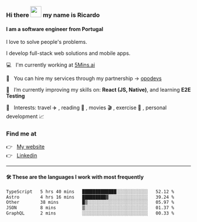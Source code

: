 ### Hi there <img src="https://raw.githubusercontent.com/iampavangandhi/iampavangandhi/master/gifs/Hi.gif" width="30"> my name is Ricardo
#### I am a software engineer from Portugal
I love to solve people's problems.

I develop full-stack web solutions and mobile apps.

💻  &nbsp; I'm currently working at <a href="https://5mins.ai/">5Mins.ai</a>

💼  &nbsp; You can hire my services through my partnership -> <a href="https://github.com/opodevs">opodevs</a>

🌱 &nbsp; I’m currently improving my skills on: **React (JS, Native)**, and learning **E2E Testing**

💙 &nbsp; Interests: travel ✈️ , reading 📖 , movies 🎬 , exercise 🏃 , personal development 📈

### Find me at

<p align="left">
  👉  &nbsp;
  <a href="https://ricardopbarbosa.com" target="_blank">
    My website
  </a>
  <br/>
  👉 &nbsp;
  <a href="https://www.linkedin.com/in/ricardopbarbosa" target="_blank">
    Linkedin
  </a>
</p>

<hr />

#### 🛠 These are the languages I work with most frequently
<!--START_SECTION:waka-->

```txt
TypeScript   5 hrs 40 mins   █████████████░░░░░░░░░░░░   52.12 %
Astro        4 hrs 16 mins   █████████▓░░░░░░░░░░░░░░░   39.24 %
Other        38 mins         █▒░░░░░░░░░░░░░░░░░░░░░░░   05.97 %
JSON         8 mins          ▒░░░░░░░░░░░░░░░░░░░░░░░░   01.37 %
GraphQL      2 mins          ░░░░░░░░░░░░░░░░░░░░░░░░░   00.33 %
```

<!--END_SECTION:waka-->
